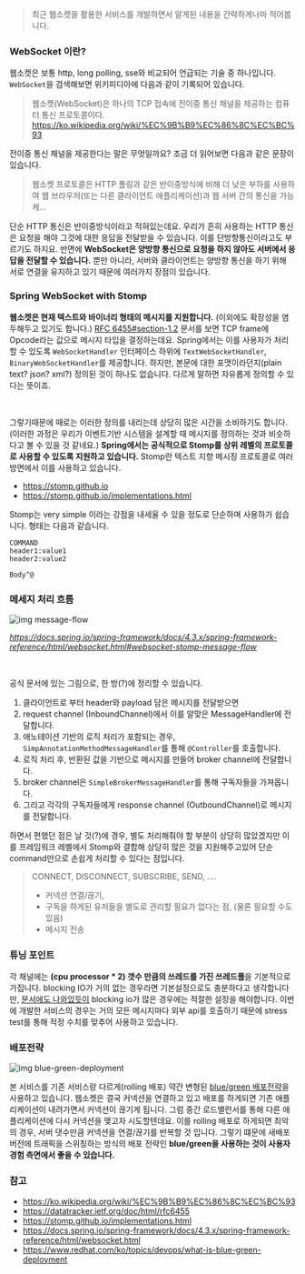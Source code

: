 > 최근 웹소켓을 활용한 서비스를 개발하면서 알게된 내용을 간략하게나마 적어봅니다.

### WebSocket 이란?

웹소켓은 보통 http, long polling, sse와 비교되어 언급되는 기술 중 하나입니다. `WebSocket`을 검색해보면 위키피디아에 다음과 같이 기록되어 있습니다.

> 웹소켓(WebSocket)은 하나의 TCP 접속에 전이중 통신 채널을 제공하는 컴퓨터 통신 프로토콜이다.
> https://ko.wikipedia.org/wiki/%EC%9B%B9%EC%86%8C%EC%BC%93

전이중 통신 채널을 제공한다는 말은 무엇일까요? 조금 더 읽어보면 다음과 같은 문장이 있습니다. 

> 웹소켓 프로토콜은 HTTP 폴링과 같은 반이중방식에 비해 더 낮은 부하를 사용하여 웹 브라우저(또는 다른 클라이언트 애플리케이션)과 웹 서버 간의 통신을 가능케...

단순 HTTP 통신은 반이중방식이라고 적혀있는데요. 우리가 흔히 사용하는 HTTP 통신은 요청을 해야 그것에 대한 응답을 전달받을 수 있습니다. 이를 단방향통신이라고도 부르기도 하지요. 반면에 **WebSocket은 양방향 통신으로 요청을 하지 않아도 서버에서 응답을 전달할 수 있습니다.** 뿐만 아니라, 서버와 클라이언트는 양방향 통신을 하기 위해 서로 연결을 유지하고 있기 때문에 여러가지 장점이 있습니다.

### Spring WebSocket with Stomp

**웹소켓은 현재 텍스트와 바이너리 형태의 메시지를 지원합니다.** (이외에도 확장성을 염두해두고 있기도 합니다.) [RFC 6455#section-1.2](https://datatracker.ietf.org/doc/html/rfc6455#section-1.2) 문서를 보면 TCP frame에 Opcode라는 값으로 메시지 타입을 결정하는데요. Spring에서는 이를 사용자가 처리할 수 있도록 `WebSocketHandler` 인터페이스 하위에 `TextWebSocketHandler`, `BinaryWebSocketHandler`를 제공합니다. 하지만, 본문에 대한 포맷이라던지(plain text? json? xml?) 정의된 것이 하나도 없습니다. 다르게 말하면 자유롭게 정의할 수 있다는 뜻이죠. 

<br>

그렇기때문에 때로는 이러한 정의를 내리는데 상당히 많은 시간을 소비하기도 합니다. (이러한 과정은 우리가 이벤트기반 시스템을 설계할 때 메시지를 정의하는 것과 비슷하다고 볼 수 있을 것 같네요.) **Spring에서는 공식적으로 Stomp를 상위 레벨의 프로토콜로 사용할 수 있도록 지원하고 있습니다.** Stomp란 텍스트 지향 메시징 프로토콜로 여러 방면에서 이를 사용하고 있습니다.

- https://stomp.github.io
- https://stomp.github.io/implementations.html

Stomp는 very simple 이라는 강점을 내세울 수 있을 정도로 단순하며 사용하가 쉽습니다. 형태는 다음과 같습니다.

```
COMMAND
header1:value1
header2:value2

Body^@
```

### 메세지 처리 흐름

![img message-flow](https://docs.spring.io/spring-framework/docs/4.3.x/spring-framework-reference/html/images/message-flow-simple-broker.png)

_https://docs.spring.io/spring-framework/docs/4.3.x/spring-framework-reference/html/websocket.html#websocket-stomp-message-flow_

<br>

공식 문서에 있는 그림으로, 한 방(?)에 정리할 수 있습니다. 

1. 클라이언트로 부터 header와 payload 담은 메시지를 전달받으면
2. request channel (InboundChannel)에서 이를 알맞은 MessageHandler에 전달합니다.
3. 애노테이션 기반의 로직 처리가 포함되는 경우, `SimpAnnotationMethodMessageHandler`를 통해 `@Controller`를 호출합니다.
4. 로직 처리 후, 반환된 값을 기반으로 메시지를 만들어 broker channel에 전달합니다.
5. broker channel은 `SimpleBrokerMessageHandler`를 통해 구독자들을 가져옵니다.
6. 그리고 각각의 구독자들에게 response channel (OutboundChannel)로 메시지를 전달합니다.

하면서 편했던 점은 날 것(?)에 경우, 별도 처리해줘야 할 부분이 상당히 많았겠지만 이를 프레임워크 레벨에서 Stomp와 결합해 상당히 많은 것을 지원해주고있어 단순 command만으로 손쉽게 처리할 수 있다는 점입니다.

> CONNECT, DISCONNECT, SUBSCRIBE, SEND, ....
> - 커넥션 연결/끊기,
> - 구독을 하게된 유저들을 별도로 관리할 필요가 없다는 점, (물론 필요할 수도 있음)
> - 메시지 전송

### 튜닝 포인트

각 채널에는 **(cpu processor * 2) 갯수 만큼의 쓰레드를 가진 쓰레드풀**을 기본적으로 가집니다. blocking IO가 거의 없는 경우라면 기본설정으로도 충분하다고 생각합니다만, [문서에도 나와있듯이](https://docs.spring.io/spring-framework/docs/4.3.x/spring-framework-reference/html/websocket.html#websocket-stomp-configuration-performance) blocking io가 많은 경우에는 적절한 설정을 해야합니다. 이번에 개발한 서비스의 경우는 거의 모든 메시지마다 외부 api를 호출하기 때문에 stress test를 통해 적정 수치를 맞추어 사용하고 있습니다.

### 배포전략

![img blue-green-deployment](https://www.redhat.com/cms/managed-files/blue-green-deployment-model.gif)

본 서비스를 기존 서비스랑 다르게(rolling 배포) 약간 변형된 [blue/green 배포전략](https://www.redhat.com/ko/topics/devops/what-is-blue-green-deployment)을 사용하고 있습니다. 웹소켓은 결국 커넥션을 연결하고 있고 배포를 하게되면 기존 애플리케이션이 내려가면서 커넥션이 끊기게 됩니다. 그럼 중간 로드밸런서를 통해 다른 애플리케이션에 다시 커넥션을 맺고자 시도할텐데요. 이를 rolling 배포로 하게되면 최악의 경우, 서버 댓수만큼 커넥션을 연결/끊기를 반복할 것 입니다. 그렇기 떄문에 새배포 버전에 트래픽을 스위칭하는 방식의 배포 전략인 **blue/green을 사용하는 것이 사용자 경험 측면에서 좋을 수 있습니다.**

### 참고

- https://ko.wikipedia.org/wiki/%EC%9B%B9%EC%86%8C%EC%BC%93
- https://datatracker.ietf.org/doc/html/rfc6455
- https://stomp.github.io/implementations.html
- https://docs.spring.io/spring-framework/docs/4.3.x/spring-framework-reference/html/websocket.html
- https://www.redhat.com/ko/topics/devops/what-is-blue-green-deployment
